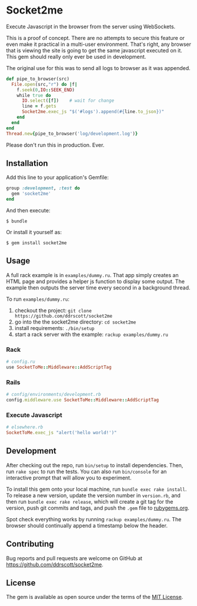 # Socket2me

Execute Javascript in the browser from the server using WebSockets.

This is a proof of concept. There are no attempts to secure this feature or
even make it practical in a multi-user environment. That's right, any browser
that is viewing the site is going to get the same javascript executed on it.
This gem should really only ever be used in development.

The original use for this was to send all logs to browser as it was appended.

```ruby
def pipe_to_browser(src)
  File.open(src,"r") do |f|
    f.seek(0,IO::SEEK_END)
    while true do
      IO.select([f])    # wait for change
      line = f.gets
      Socket2me.exec_js "$('#logs').append(#{line.to_json})"
    end
  end
end
Thread.new{pipe_to_browser('log/development.log')}
```

Please don't run this in production. Ever.

## Installation

Add this line to your application's Gemfile:

```ruby
group :development, :test do
  gem 'socket2me'
end
```

And then execute:

    $ bundle

Or install it yourself as:

    $ gem install socket2me

## Usage

A full rack example is in `examples/dummy.ru`. That app simply creates
an HTML page and provides a helper js function to display some output. The
example then outputs the server time every second in a background thread.

To run `examples/dummy.ru`:

1. checkout the project: `git clone https://github.com/ddrscott/socket2me`
2. go into the the socket2me directory: `cd socket2me`
3. install requirements: `./bin/setup`
4. start a rack server with the example: `rackup examples/dummy.ru`

### Rack
```ruby
# config.ru
use SocketToMe::Middleware::AddScriptTag
```

### Rails
```ruby
# config/environments/development.rb
config.middleware.use SocketToMe::Middleware::AddScriptTag
```

### Execute Javascript
```ruby
# elsewhere.rb
SocketToMe.exec_js "alert('hello world!')"
```

## Development

After checking out the repo, run `bin/setup` to install dependencies. Then, run `rake spec` to run the tests. You can also run `bin/console` for an interactive prompt that will allow you to experiment.

To install this gem onto your local machine, run `bundle exec rake install`. To release a new version, update the version number in `version.rb`, and then run `bundle exec rake release`, which will create a git tag for the version, push git commits and tags, and push the `.gem` file to [rubygems.org](https://rubygems.org).

Spot check everything works by running `rackup examples/dummy.ru`. The browser
should continually append a timestamp below the header.

## Contributing

Bug reports and pull requests are welcome on GitHub at https://github.com/ddrscott/socket2me.


## License

The gem is available as open source under the terms of the [MIT License](http://opensource.org/licenses/MIT).

